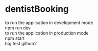 # dentistBooking </br>
to run the application in development mode </br>
npm run dev </br>
to run the application in production mode </br>
npm start </br>
big test github2